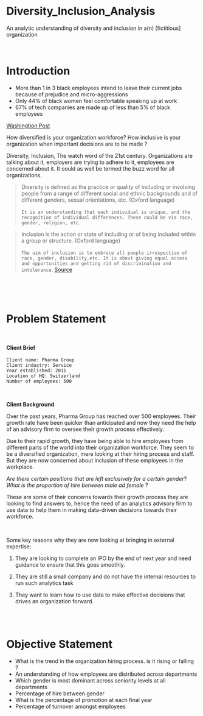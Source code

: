 # Diversity_Inclusion_Analysis
An analytic understanding of  diversity and inclusion in a(n) [fictitious] organization

<br>

# Introduction

- More than 1 in 3 black employees intend to leave their current jobs because of prejudice and micro-aggressions
- Only 44% of black women feel comfortable speaking up at work
- 67% of tech companies are made up of less than 5% of black employees
  <br>
  
[Washingtion Post](https://www.washingtonpost.com/brand-studio/wp/2021/01/05/feature/going-deeper-with-diversity-and-inclusion/)

How diversified is your organization workforce?
How inclusive is your organization when important decisions are to be made ?

Diversity, Inclusion, The watch word of the 21st century. Organizations are talking about it, employers are trying to adhere to it, employees are concerned about it. 
It could as well be termed the buzz word for all organizations.

> Diversity is defined as the practice or quality of including or involving people from a range of different social and ethnic backgrounds and of different genders, sexual orientations, etc. (Oxford language)
<br> <br>
`It is an understanding that each individual is unique, and the recognition of individual differences. These could be via race, gender, religion, etc.`

> Inclusion is the action or state of including or of being included within a group or structure. (Oxford language)
<br> <br>
`The aim of inclusion is to embrace all people irrespective of race, gender, disability,etc. It is about giving equal access and opportunities and getting rid of discrimination and intolerance`.   [Source](www.inclusion.me.uk/news/what_does_inclusion_mean)

<br><br><br>

# Problem Statement
<br>

**Client Brief**
<br><br>
`Client name: Pharma Group`  <br>
`Client industry: Service` <br>
`Year established: 2011` <br>
`Location of HQ: Switzerland` <br>
`Number of employees: 500`


<br>

**Client Background**

Over the past years, Pharma Group has reached over 500  employees.
Their growth rate have been quicker than anticipated and now they need the help of an advisory firm to oversee their growth process effectively.

Due to their rapid growth, they have being able to hire employees from different parts of the world into their organization workforce. They seem to be a diversified organization, mere looking at their hiring process and staff. 
But they are now concerned about inclusion of these employees in the workplace. 

*Are there certain positions that are left exclusively for a certain gender*? <br>
*What is the proportion of hire between male ad female* ?

These are some of their concerns towards their growth process they are looking to find answers to, hence the need of an analytics advisory firm to use data to help them in making data-driven decisions towards their workforce.

<br>

Some key reasons why they are now looking at bringing in external expertise:

1) They are looking to complete an IPO by the end of next year and need guidance to
ensure that this goes smoothly.

2) They are still a small company and do not have the internal resources to run such analytics task
    
3) They want to learn how to use data to make effective decisions that drives an organization forward.

<br> <br>

# Objective Statement
- What is the trend in the organization hiring process. is it rising or falling ?
- An understanding of how employees are distributed across departments
- Which gender is most dominant across seniority levels at all departments
- Percentage of hire between gender
- What is the percentage of promotion at each final year
- Percentage of turnover amongst employees